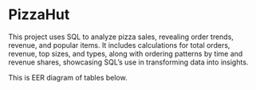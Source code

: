 # PizzaHut
This project uses SQL to analyze pizza sales, revealing order trends, revenue, and popular items. 
It includes calculations for total orders, revenue, top sizes, and types, along with ordering patterns by 
time and revenue shares, showcasing SQL’s use in transforming data into insights.

This is EER diagram of tables below.
